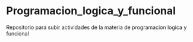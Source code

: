 # Programacion_logica_y_funcional
Repositorio para subir actividades de la materia de programacion logica y funcional
